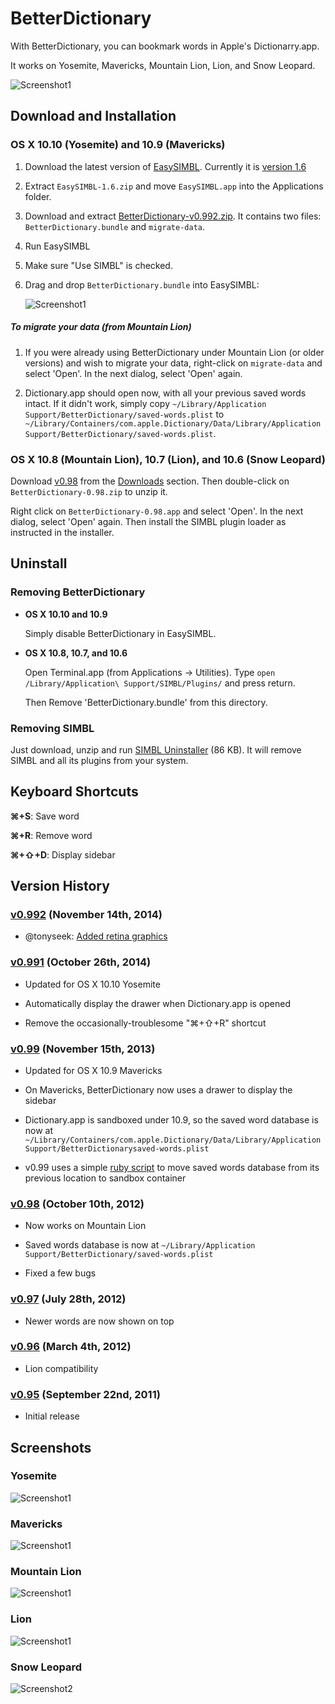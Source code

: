 BetterDictionary
================
With BetterDictionary, you can bookmark words in Apple's Dictionarry.app.

It works on Yosemite, Mavericks, Mountain Lion, Lion, and Snow Leopard.

![Screenshot1](https://github.com/pooriaazimi/BetterDictionary/raw/master/Images/BetterDictionary-Yosemite.png)



Download and Installation
-------------------------

### OS X 10.10 (Yosemite) and 10.9 (Mavericks)


1. Download the latest version of [EasySIMBL](https://github.com/norio-nomura/EasySIMBL). Currently it is [version 1.6](http://github.com/norio-nomura/EasySIMBL/releases/download/EasySIMBL-1.6/EasySIMBL-1.6.zip)

2. Extract `EasySIMBL-1.6.zip` and move `EasySIMBL.app` into the Applications folder.

3. Download and extract [BetterDictionary-v0.992.zip](https://github.com/pooriaazimi/BetterDictionary/releases/download/v0.992/BetterDictionary-v0.992.zip). It contains two files: `BetterDictionary.bundle` and `migrate-data`.

4. Run EasySIMBL

5. Make sure "Use SIMBL" is checked.

6. Drag and drop `BetterDictionary.bundle` into EasySIMBL:

	![Screenshot1](https://github.com/pooriaazimi/BetterDictionary/raw/master/Images/EasySIMBL.png)


##### To migrate your data (from Mountain Lion)

1. If you were already using BetterDictionary under Mountain Lion (or older versions) and wish to migrate your data, right-click on `migrate-data` and select 'Open'. In the next dialog, select 'Open' again.

2. Dictionary.app should open now, with all your previous saved words intact. If it didn't work, simply copy `~/Library/Application Support/BetterDictionary/saved-words.plist` to `~/Library/Containers/com.apple.Dictionary/Data/Library/Application Support/BetterDictionary/saved-words.plist`.


### OS X 10.8 (Mountain Lion), 10.7 (Lion), and 10.6 (Snow Leopard)

Download [v0.98](https://github.com/downloads/pooriaazimi/BetterDictionary/BetterDictionary-0.98.zip) from the [Downloads](https://github.com/pooriaazimi/BetterDictionary/downloads) section. Then double-click on `BetterDictionary-0.98.zip` to unzip it.

Right click on `BetterDictionary-0.98.app` and select 'Open'. In the next dialog, select 'Open' again. Then install the SIMBL plugin loader as instructed in the installer.



Uninstall
---------

### Removing BetterDictionary

- **OS X 10.10 and 10.9**

  Simply disable BetterDictionary in EasySIMBL.

- **OS X 10.8, 10.7, and 10.6**

  Open Terminal.app (from Applications -> Utilities). Type `open /Library/Application\ Support/SIMBL/Plugins/` and press return.

  Then Remove 'BetterDictionary.bundle' from this directory.

### Removing SIMBL

Just download, unzip and run [SIMBL Uninstaller](https://raw.github.com/pooriaazimi/BetterDictionary/master/Installers/SIMBL%20Uninstaller.zip) (86 KB). It will remove SIMBL and all its plugins from your system.





Keyboard Shortcuts
------------------
**⌘+S**: Save word

**⌘+R**: Remove word

**⌘+⇧+D**: Display sidebar




Version History
---------------

### [v0.992](https://github.com/pooriaazimi/BetterDictionary/releases/tag/v0.992) (November 14th, 2014)

- @tonyseek: [Added retina graphics](https://github.com/pooriaazimi/BetterDictionary/pull/4)


### [v0.991](https://github.com/pooriaazimi/BetterDictionary/releases/tag/v0.991) (October 26th, 2014)

- Updated for OS X 10.10 Yosemite

- Automatically display the drawer when Dictionary.app is opened

- Remove the occasionally-troublesome "⌘+⇧+R" shortcut



### [v0.99](https://github.com/pooriaazimi/BetterDictionary/releases/tag/v0.99) (November 15th, 2013)

- Updated for OS X 10.9 Mavericks

- On Mavericks, BetterDictionary now uses a drawer to display the sidebar

- Dictionary.app is sandboxed under 10.9, so the saved word database is now at `~/Library/Containers/com.apple.Dictionary/Data/Library/Application Support/BetterDictionarysaved-words.plist`

- v0.99 uses a simple [ruby script](https://github.com/pooriaazimi/BetterDictionary/blob/e94e6a0faa0ca228255db88bd55ab69ab8dbccad/Installers/BetterDictionary-0.99/migrate-data) to move saved words database from its previous location to sandbox container



### [v0.98](https://github.com/pooriaazimi/BetterDictionary/releases/tag/v0.98) (October 10th, 2012)

- Now works on Mountain Lion

- Saved words database is now at `~/Library/Application Support/BetterDictionary/saved-words.plist`

- Fixed a few bugs



### [v0.97](https://github.com/pooriaazimi/BetterDictionary/releases/tag/v0.97) (July 28th, 2012)

- Newer words are now shown on top



### [v0.96](https://github.com/pooriaazimi/BetterDictionary/releases/tag/v0.96) (March 4th, 2012)

- Lion compatibility



### [v0.95](https://github.com/pooriaazimi/BetterDictionary/releases/tag/v0.95) (September 22nd, 2011)

- Initial release



Screenshots
-----------
### Yosemite

![Screenshot1](https://github.com/pooriaazimi/BetterDictionary/raw/master/Images/BetterDictionary-Yosemite.png)


### Mavericks

![Screenshot1](https://github.com/pooriaazimi/BetterDictionary/raw/master/Images/BetterDictionary-Mavericks.png)


### Mountain Lion

![Screenshot1](https://github.com/pooriaazimi/BetterDictionary/raw/master/Images/BetterDictionary-MountainLion.png)


### Lion

![Screenshot1](https://github.com/pooriaazimi/BetterDictionary/raw/master/Images/BetterDictionary-Lion.png)


### Snow Leopard

![Screenshot2](https://github.com/pooriaazimi/BetterDictionary/raw/master/Images/BetterDictionary-SnowLeopard.png)
